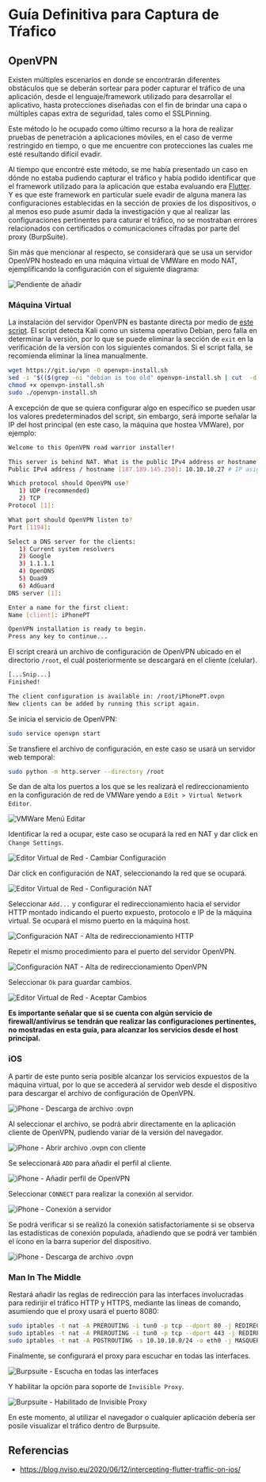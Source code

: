 # Guía Definitiva para Captura de Tŕafico

## OpenVPN

Existen múltiples escenarios en donde se encontrarán diferentes obstáculos que se deberán sortear para poder capturar el tráfico de una aplicación, desde el lenguaje/framework utilizado para desarrollar el aplicativo, hasta protecciones diseñadas con el fin de brindar una capa o múltiples capas extra de seguridad, tales como el SSLPinning.

Este método lo he ocupado como último recurso a la hora de realizar pruebas de penetración a aplicaciones móviles, en el caso de verme restringido en tiempo, o que me encuentre con protecciones las cuales me esté resultando difícil evadir.

Al tiempo que encontré este método, se me había presentado un caso en dónde no estaba pudiendo capturar el tráfico y había podido identificar que el framework utilizado para la aplicación que estaba evaluando era [Flutter](https://flutter.dev/). Y es que este framework en particular suele evadir de alguna manera las configuraciones establecidas en la sección de proxies de los dispositivos, o al menos eso pude asumir dada la investigación y que al realizar las configuraciones pertinentes para caturar el tráfico, no se mostraban errores relacionados con certificados o comunicaciones cifradas por parte del proxy (BurpSuite).

Sin más que mencionar al respecto, se considerará que se usa un servidor OpenVPN hosteado en una máquina virtual de VMWare en modo NAT, ejemplificando la configuración con el siguiente diagrama:

![Pendiente de añadir]()

### Máquina Virtual

La instalación del servidor OpenVPN es bastante directa por medio de [este script](https://git.io/vpn). El script detecta Kali como un sistema operativo Debian, pero falla en determinar la versión, por lo que se puede eliminar la sección de `exit` en la verificación de la versión con los siguientes comandos. Si el script falla, se recomienda eliminar la línea manualmente.

```bash
wget https://git.io/vpn -O openvpn-install.sh
sed -i "$(($(grep -ni "debian is too old" openvpn-install.sh | cut  -d : -f 1)+1))d" ./openvpn-install.sh
chmod +x openvpn-install.sh
sudo ./openvpn-install.sh
```

A excepción de que se quiera configurar algo en específico se pueden usar los valores predeterminados del script, sin embargo, será importe señalar la IP del host principal (en este caso, la máquina que hostea VMWare), por ejemplo:

```bash
Welcome to this OpenVPN road warrior installer!

This server is behind NAT. What is the public IPv4 address or hostname?
Public IPv4 address / hostname [187.189.145.250]: 10.10.10.27 # IP asignada por mi router

Which protocol should OpenVPN use?
   1) UDP (recommended)
   2) TCP
Protocol [1]: 

What port should OpenVPN listen to?
Port [1194]: 

Select a DNS server for the clients:
   1) Current system resolvers
   2) Google
   3) 1.1.1.1
   4) OpenDNS
   5) Quad9
   6) AdGuard
DNS server [1]: 

Enter a name for the first client:
Name [client]: iPhonePT

OpenVPN installation is ready to begin.
Press any key to continue...
```

El script creará un archivo de configuración de OpenVPN ubicado en el directorio `/root`, el cuál posteriormente se descargará en el cliente (celular).

```bash
[...Snip...]
Finished!

The client configuration is available in: /root/iPhonePT.ovpn
New clients can be added by running this script again.
```

Se inicia el servicio de OpenVPN:

```bash
sudo service openvpn start
```

Se transfiere el archivo de configuración, en este caso se usará un servidor web temporal:

```bash
sudo python -m http.server --directory /root
```

Se dan de alta los puertos a los que se les realizará el redireccionamiento en la configuración de red de VMWare yendo a `Edit > Virtual Network Editor`.

![VMWare Menú Editar](images/itraffic-vmware-edit.png)

Identificar la red a ocupar, este caso se ocupará la red en NAT y dar click en `Change Settings`.

![Editor Virtual de Red - Cambiar Configuración](images/itraffic-network_editor-1.png)

Dar click en configuración de NAT, seleccionando la red que se ocupará.

![Editor Virtual de Red - Configuración NAT](images/itraffic-network_editor-2.png)

Seleccionar `Add...` y configurar el redireccionamiento hacia el servidor HTTP montado indicando el puerto expuesto, protocolo e IP de la máquina virtual. Se ocupará el mismo puerto en la máquina host.

![Configuración NAT - Alta de redireccionamiento HTTP](images/itraffic-network_editor-3.png)

Repetir el mismo procedimiento para el puerto del servidor OpenVPN.

![Configuración NAT - Alta de redireccionamiento OpenVPN](images/itraffic-network_editor-4.png)

Seleccionar `Ok` para guardar cambios.

![Editor Virtual de Red - Aceptar Cambios](images/itraffic-network_editor-5.png)

**Es importante señalar que si se cuenta con algún servicio de firewall/antivirus se tendrán que realizar las configuraciones pertinentes, no mostradas en esta guía, para alcanzar los servicios desde el host principal.**

### iOS

A partir de este punto sería posible alcanzar los servicios expuestos de la máquina virtual, por lo que se accederá al servidor web desde el dispositivo para descargar el archivo de configuración de OpenVPN.

![iPhone - Descarga de archivo .ovpn](images/itraffic-iphone_ovpn-1.png)

Al seleccionar el archivo, se podrá abrir directamente en la aplicación cliente de OpenVPN, pudiendo variar de la versión del navegador.

![iPhone - Abrir archivo .ovpn con cliente](images/itraffic-iphone_ovpn-2.png)

Se seleccionará `ADD` para añadir el perfil al cliente.

![iPhone - Añadir perfil de OpenVPN](images/itraffic-iphone_ovpn-3.png)

Seleccionar `CONNECT` para realizar la conexión al servidor.

![iPhone - Conexión a servidor](images/itraffic-iphone_ovpn-4.png)

Se podrá verificar si se realizó la conexión satisfactoriamente si se observa las estadísticas de conexión populada, añadiendo que se podrá ver también el ícono en la barra superior del dispositivo.

![iPhone - Descarga de archivo .ovpn](images/itraffic-iphone_ovpn-5.png)

### Man In The Middle

Restará añadir las reglas de redirección para las interfaces involucradas para redirijir el tráfico HTTP y HTTPS, mediante las líneas de comando, asumiendo que el proxy usará el puerto 8080:

```bash
sudo iptables -t nat -A PREROUTING -i tun0 -p tcp --dport 80 -j REDIRECT --to-port 8080
sudo iptables -t nat -A PREROUTING -i tun0 -p tcp --dport 443 -j REDIRECT --to-port 8080
sudo iptables -t nat -A POSTROUTING -s 10.10.10.0/24 -o eth0 -j MASQUERADE # Utilizar la red en la que se encuentra el host principal
```

Finalmente, se configurará el proxy para escuchar en todas las interfaces.

![Burpsuite - Escucha en todas las interfaces](images/itraffic-burp_config-1.png)

Y habilitar la opción para soporte de `Invisible Proxy`.

![Burpsuite - Habilitado de Invisible Proxy](images/itraffic-burp_config-2.png)

En este momento, al utilizar el navegador o cualquier aplicación debería ser posile visualizar el tráfico dentro de Burpsuite.

<!--
TODO:
- Añadir evidencia de tráfico capturado.
- Realizar setup para Android.
-->

## Referencias

- https://blog.nviso.eu/2020/06/12/intercepting-flutter-traffic-on-ios/